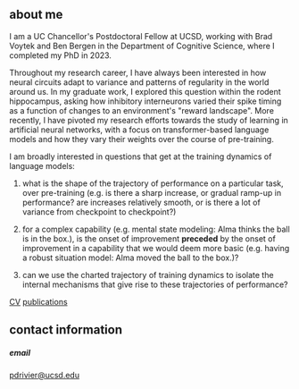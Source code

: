 ## about me

I am a UC Chancellor's Postdoctoral Fellow at UCSD, working with Brad Voytek and Ben Bergen in the Department of Cognitive Science, where I completed my PhD in 2023.

Throughout my research career, I have always been interested in how neural circuits adapt to variance and patterns of regularity in the world around us. In my graduate work, I explored this question within the rodent hippocampus, asking how inhibitory interneurons varied their spike timing as a function of changes to an environment's "reward landscape". More recently, I have pivoted my research efforts towards the study of learning in artificial neural networks, with a focus on transformer-based language models and how they vary their weights over the course of pre-training. 

I am broadly interested in questions that get at the training dynamics of language models: 

1. what is the shape of the trajectory of performance on a particular task, over pre-training (e.g. is there a sharp increase, or gradual ramp-up in performance? are increases relatively smooth, or is there a lot of variance from checkpoint to checkpoint?)

2. for a complex capability (e.g. mental state modeling: Alma thinks the ball is in the box.), is the onset of improvement **preceded** by the onset of improvement in a capability that we would deem more basic (e.g. having a robust situation model: Alma moved the ball to the box.)?

3. can we use the charted trajectory of training dynamics to isolate the internal mechanisms that give rise to these trajectories of performance?


[CV](riviere-cv.pdf)
[publications](publications.md)

## contact information
##### email
pdrivier@ucsd.edu
